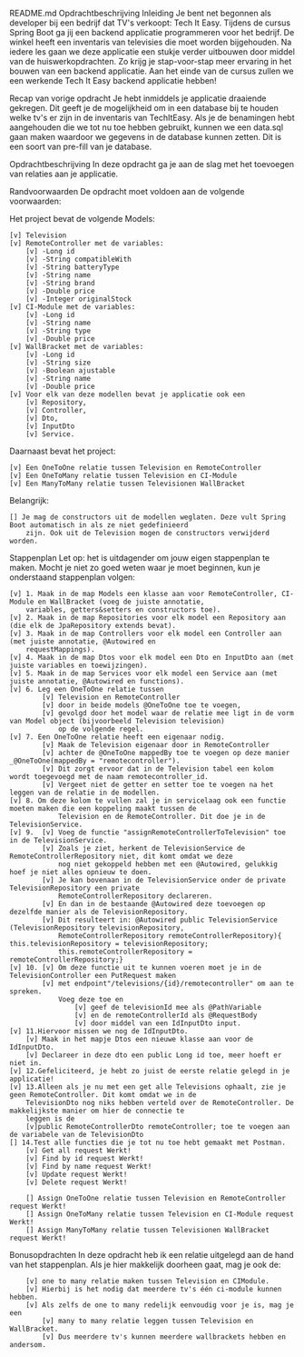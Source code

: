 README.md
Opdrachtbeschrijving
Inleiding
    Je bent net begonnen als developer bij een bedrijf dat TV's verkoopt: Tech It Easy. Tijdens de cursus Spring Boot ga 
    jij een backend applicatie programmeren voor het bedrijf. De winkel heeft een inventaris van televisies die moet worden 
    bijgehouden. Na iedere les gaan we deze applicatie een stukje verder uitbouwen door middel van de huiswerkopdrachten. 
    Zo krijg je stap-voor-stap meer ervaring in het bouwen van een backend applicatie. Aan het einde van de cursus zullen 
    we een werkende Tech It Easy backend applicatie hebben!

Recap van vorige opdracht
    Je hebt inmiddels je applicatie draaiende gekregen. Dit geeft je de mogelijkheid om in een database bij te houden 
    welke tv's er zijn in de inventaris van TechItEasy. Als je de benamingen hebt aangehouden die we tot nu toe hebben 
    gebruikt, kunnen we een data.sql gaan maken waardoor we gegevens in de database kunnen zetten. Dit is een soort van 
    pre-fill van je database.

Opdrachtbeschrijving
    In deze opdracht ga je aan de slag met het toevoegen van relaties aan je applicatie.

Randvoorwaarden
    De opdracht moet voldoen aan de volgende voorwaarden:

Het project bevat de volgende Models:

    [v] Television
    [v] RemoteController met de variables: 
        [v] -Long id 
        [v] -String compatibleWith 
        [v] -String batteryType 
        [v] -String name 
        [v] -String brand 
        [v] -Double price 
        [v] -Integer originalStock
    [v] CI-Module met de variables: 
        [v] -Long id 
        [v] -String name 
        [v] -String type 
        [v] -Double price
    [v] WallBracket met de variables: 
        [v] -Long id 
        [v] -String size 
        [v] -Boolean ajustable 
        [v] -String name 
        [v] -Double price 
    [v] Voor elk van deze modellen bevat je applicatie ook een 
        [v] Repository, 
        [v] Controller, 
        [v] Dto, 
        [v] InputDto
        [v] Service.

Daarnaast bevat het project:

    [v] Een OneToOne relatie tussen Television en RemoteController
    [v] Een OneToMany relatie tussen Television en CI-Module
    [v] Een ManyToMany relatie tussen Televisionen WallBracket

Belangrijk:

    [] Je mag de constructors uit de modellen weglaten. Deze vult Spring Boot automatisch in als ze niet gedefinieerd 
        zijn. Ook uit de Television mogen de constructors verwijderd worden.

Stappenplan
    Let op: het is uitdagender om jouw eigen stappenplan te maken. Mocht je niet zo goed weten waar je moet beginnen, 
    kun je onderstaand stappenplan volgen:

    [v] 1. Maak in de map Models een klasse aan voor RemoteController, CI-Module en WallBracket (voeg de juiste annotatie,
        variables, getters&setters en constructors toe).
    [v] 2. Maak in de map Repositories voor elk model een Repository aan (die elk de JpaRepository extends bevat).
    [v] 3. Maak in de map Controllers voor elk model een Controller aan (met juiste annotatie, @Autowired en 
        requestMappings).
    [v] 4. Maak in de map Dtos voor elk model een Dto en InputDto aan (met juiste variables en toewijzingen).
    [v] 5. Maak in de map Services voor elk model een Service aan (met juiste annotatie, @Autowired en functions).
    [v] 6. Leg een OneToOne relatie tussen 
            [v] Television en RemoteController 
            [v] door in beide models @OneToOne toe te voegen, 
            [v] gevolgd door het model waar de relatie mee ligt in de vorm van Model object (bijvoorbeeld Television television) 
                op de volgende regel.
    [v] 7. Een OneToOne relatie heeft een eigenaar nodig. 
            [v] Maak de Television eigenaar door in RemoteController 
            [v] achter de @OneToOne mappedBy toe te voegen op deze manier _@OneToOne(mappedBy = "remotecontroller").
            [v] Dit zorgt ervoor dat in de Television tabel een kolom wordt toegevoegd met de naam remotecontroller_id. 
            [v] Vergeet niet de getter en setter toe te voegen na het leggen van de relatie in de modellen.
    [v] 8. Om deze kolom te vullen zal je in servicelaag ook een functie moeten maken die een koppeling maakt tussen de 
                Television en de RemoteController. Dit doe je in de TelevisionService.
    [v] 9.  [v] Voeg de functie "assignRemoteControllerToTelevision" toe in de TelevisionService. 
            [v] Zoals je ziet, herkent de TelevisionService de RemoteControllerRepository niet, dit komt omdat we deze 
                nog niet gekoppeld hebben met een @Autowired, gelukkig hoef je niet alles opnieuw te doen. 
            [v] Je kan bovenaan in de TelevisionService onder de private TelevisionRepository een private 
                RemoteControllerRepository declareren. 
            [v] En dan in de bestaande @Autowired deze toevoegen op dezelfde manier als de TelevisionRepository. 
            [v] Dit resulteert in: @Autowired public TelevisionService (TelevisionRepository televisionRepository, 
                RemoteControllerRepository remoteControllerRepository){ this.televisionRepository = televisionRepository;
                this.remoteControllerRepository = remoteControllerRepository;}
    [v] 10. [v] Om deze functie uit te kunnen voeren moet je in de TelevisionController een PutRequest maken 
            [v] met endpoint"/televisions/{id}/remotecontroller" om aan te spreken. 
                Voeg deze toe en 
                    [v] geef de televisionId mee als @PathVariable 
                    [v] en de remoteControllerId als @RequestBody 
                    [v] door middel van een IdInputDto input.
    [v] 11.Hiervoor missen we nog de IdInputDto. 
        [v] Maak in het mapje Dtos een nieuwe klasse aan voor de IdInputDto.
        [v] Declareer in deze dto een public Long id toe, meer hoeft er niet in.
    [v] 12.Gefeliciteerd, je hebt zo juist de eerste relatie gelegd in je applicatie!
    [v] 13.Alleen als je nu met een get alle Televisions ophaalt, zie je geen RemoteController. Dit komt omdat we in de
        TelevisionDto nog niks hebben verteld over de RemoteController. De makkelijkste manier om hier de connectie te 
        leggen is de 
        [v]public RemoteControllerDto remoteController; toe te voegen aan de variabele van de TelevisionDto
    [] 14.Test alle functies die je tot nu toe hebt gemaakt met Postman.
        [v] Get all request Werkt!
        [v] Find by id request Werkt!
        [v] Find by name request Werkt!
        [v] Update request Werkt!
        [v] Delete request Werkt!

        [] Assign OneToOne relatie tussen Television en RemoteController request Werkt!
        [] Assign OneToMany relatie tussen Television en CI-Module request Werkt!
        [] Assign ManyToMany relatie tussen Televisionen WallBracket request Werkt!

Bonusopdrachten
    In deze opdracht heb ik een relatie uitgelegd aan de hand van het stappenplan. 
    Als je hier makkelijk doorheen gaat, mag je ook de:

        [v] one to many relatie maken tussen Television en CIModule. 
        [v] Hierbij is het nodig dat meerdere tv's één ci-module kunnen hebben. 
        [v] Als zelfs de one to many redelijk eenvoudig voor je is, mag je een
            [v] many to many relatie leggen tussen Television en WallBracket. 
            [v] Dus meerdere tv's kunnen meerdere wallbrackets hebben en andersom.